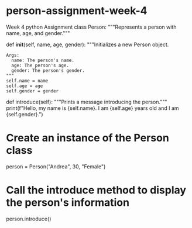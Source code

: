 # person-assignment-week-4
Week 4 python Assignment
class Person:
  """Represents a person with name, age, and gender."""

  def __init__(self, name, age, gender):
    """Initializes a new Person object.

    Args:
      name: The person's name.
      age: The person's age.
      gender: The person's gender.
    """
    self.name = name
    self.age = age
    self.gender = gender

  def introduce(self):
    """Prints a message introducing the person."""
    print(f"Hello, my name is {self.name}. I am {self.age} years old and I am {self.gender}.")

# Create an instance of the Person class
person = Person("Andrea", 30, "Female")

# Call the introduce method to display the person's information
person.introduce()
